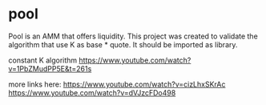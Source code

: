 # pool
Pool is an AMM that offers liquidity. This project was created to validate the algorithm that use K as base * quote. It should be imported as library.

constant K algorithm
https://www.youtube.com/watch?v=1PbZMudPP5E&t=261s

more links here:
https://www.youtube.com/watch?v=cizLhxSKrAc
https://www.youtube.com/watch?v=dVJzcFDo498
